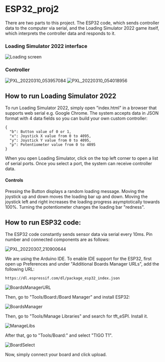 # ESP32_proj2

There are two parts to this project. The ESP32 code, which sends controller data to the computer via serial, and the Loading Simulator 2022 game itself, which interprets the controller data and responds to it.

### Loading Simulator 2022 interface
![Loading screen](https://user-images.githubusercontent.com/6265129/157605167-266e482e-3f3b-49db-b4cd-2dffccc8f89a.jpg)

### Controller
![PXL_20220310_053957084](https://user-images.githubusercontent.com/6265129/157605463-1f0cfcb0-42dd-4470-8b3b-6d4e4f52e94a.jpg)
![PXL_20220310_054018956](https://user-images.githubusercontent.com/6265129/157605483-61067e94-b514-43bd-8122-a84fa1742c05.jpg)


## How to run Loading Simulator 2022
To run Loading Simulator 2022, simply open "index.html" in a browser that supports web serial e.g. Google Chrome. The system accepts data in JSON format with 4 data fields so you can build your own custom controller:
```
{
  "b": Button value of 0 or 1,
  "x": Joystick X value from 0 to 4095,
  "y": Joystick Y value from 0 to 4095,
  "p": Potentiometer value from 0 to 4095
}
```

When you open Loading Simulator, click on the top left corner to open a list of serial ports. Once you select a port, the system can receive controller data.

#### Controls
Pressing the Button displays a random loading message.
Moving the joystick up and down moves the loading bar up and down.
Moving the joystick left and right increases the loading progress asymptotically towards 100%.
Turning the potentiometer changes the loading bar "redness".


## How to run ESP32 code:
The ESP32 code constantly sends sensor data via serial every 10ms. Pin number and connected components are as follows:

![PXL_20220307_210900644](https://user-images.githubusercontent.com/6265129/157605316-7e253796-1d6b-4689-ac29-9e982f3b22d1.jpg)

We are using the Arduino IDE. To enable IDE support for the ESP32, first open up Preferences and under "Additional Boards Manager URLs", add the following URL:
```
https://dl.espressif.com/dl/package_esp32_index.json
```
![BoardsManagerURL](https://user-images.githubusercontent.com/6265129/153997561-184baff3-dad6-4699-b3ea-dfbc9214f8ea.jpg)

Then, go to "Tools/Board:/Board Manager" and install ESP32:

![BoardsManager](https://user-images.githubusercontent.com/6265129/153997769-d04a40cc-fc14-4832-a115-e32f032be1a6.jpg)

Then, go to "Tools/Manage Libraries" and search for tft_eSPI. Install it.

![ManageLibs](https://user-images.githubusercontent.com/6265129/153997596-e524be05-fd41-4741-9025-56ad5be9ab33.jpg)

After that, go to "Tools/Board:" and select "TIGO T1".

![BoardSelect](https://user-images.githubusercontent.com/6265129/153997616-e5988c80-6d34-4566-b800-3d8c03f9ffd7.jpg)

Now, simply connect your board and click upload.
